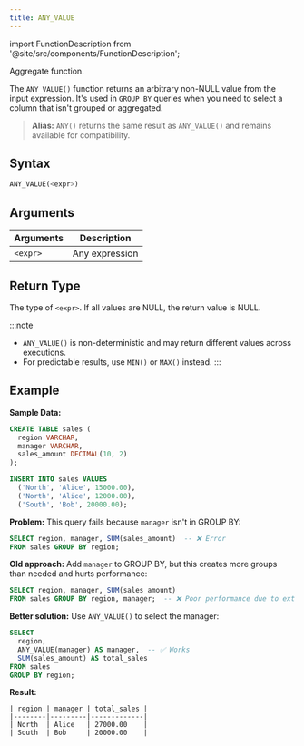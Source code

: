 ```yaml
---
title: ANY_VALUE
---
```

import FunctionDescription from '@site/src/components/FunctionDescription';

<FunctionDescription description="Introduced or updated: v1.2.815"/>

Aggregate function.

The `ANY_VALUE()` function returns an arbitrary non-NULL value from the input expression. It's used in `GROUP BY` queries when you need to select a column that isn't grouped or aggregated.

> **Alias:** `ANY()` returns the same result as `ANY_VALUE()` and remains available for compatibility.

## Syntax

```sql
ANY_VALUE(<expr>)
```

## Arguments

| Arguments | Description    |
|-----------|----------------|
| `<expr>`  | Any expression |

## Return Type

The type of `<expr>`. If all values are NULL, the return value is NULL.

:::note
- `ANY_VALUE()` is non-deterministic and may return different values across executions.
- For predictable results, use `MIN()` or `MAX()` instead.
:::

## Example

**Sample Data:**
```sql
CREATE TABLE sales (
  region VARCHAR,
  manager VARCHAR,
  sales_amount DECIMAL(10, 2)
);

INSERT INTO sales VALUES
  ('North', 'Alice', 15000.00),
  ('North', 'Alice', 12000.00),
  ('South', 'Bob', 20000.00);
```

**Problem:** This query fails because `manager` isn't in GROUP BY:
```sql
SELECT region, manager, SUM(sales_amount)  -- ❌ Error
FROM sales GROUP BY region;
```

**Old approach:** Add `manager` to GROUP BY, but this creates more groups than needed and hurts performance:
```sql
SELECT region, manager, SUM(sales_amount)
FROM sales GROUP BY region, manager;  -- ❌ Poor performance due to extra grouping
```

**Better solution:** Use `ANY_VALUE()` to select the manager:
```sql
SELECT
  region,
  ANY_VALUE(manager) AS manager,  -- ✅ Works
  SUM(sales_amount) AS total_sales
FROM sales
GROUP BY region;
```

**Result:**
```text
| region | manager | total_sales |
|--------|---------|-------------|
| North  | Alice   | 27000.00    |
| South  | Bob     | 20000.00    |
```
